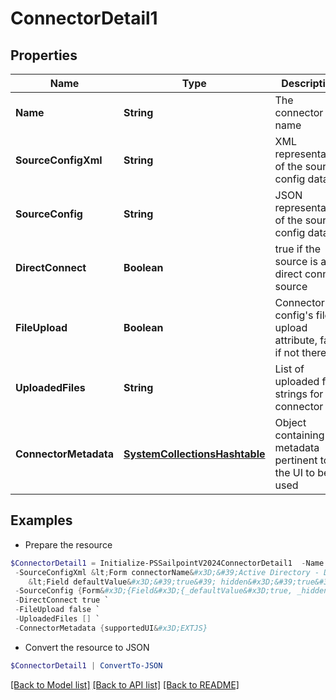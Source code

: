 # ConnectorDetail1
## Properties

Name | Type | Description | Notes
------------ | ------------- | ------------- | -------------
**Name** | **String** | The connector name | [optional] 
**SourceConfigXml** | **String** | XML representation of the source config data | [optional] 
**SourceConfig** | **String** | JSON representation of the source config data | [optional] 
**DirectConnect** | **Boolean** | true if the source is a direct connect source | [optional] 
**FileUpload** | **Boolean** | Connector config&#39;s file upload attribute, false if not there | [optional] 
**UploadedFiles** | **String** | List of uploaded file strings for the connector | [optional] 
**ConnectorMetadata** | [**SystemCollectionsHashtable**](.md) | Object containing metadata pertinent to the UI to be used | [optional] 

## Examples

- Prepare the resource
```powershell
$ConnectorDetail1 = Initialize-PSSailpointV2024ConnectorDetail1  -Name JDBC `
 -SourceConfigXml &lt;Form connectorName&#x3D;&#39;Active Directory - Direct&#39; directConnect&#x3D;&#39;true&#39; name&#x3D;&#39;Active Directory&#39; status&#x3D;&#39;released&#39; type&#x3D;&#39;SourceConfig&#39; xmlns&#x3D;&#39;http://www.sailpoint.com/xsd/sailpoint_form_1_0.xsd&#39;&gt;
	&lt;Field defaultValue&#x3D;&#39;true&#39; hidden&#x3D;&#39;true&#39; name&#x3D;&#39;cloudAuthEnabled&#39; type&#x3D;&#39;boolean&#39; value&#x3D;&#39;true&#39;&gt; &lt;/Field&gt; &lt;/Form&gt; `
 -SourceConfig {Form&#x3D;{Field&#x3D;{_defaultValue&#x3D;true, _hidden&#x3D;true, _name&#x3D;cloudAuthEnabled, _type&#x3D;boolean, _value&#x3D;true}, _xmlns&#x3D;http://www.sailpoint.com/xsd/sailpoint_form_1_0.xsd, _connectorName&#x3D;Active Directory - Direct, _directConnect&#x3D;true, _name&#x3D;Active Directory, _status&#x3D;released, _type&#x3D;SourceConfig, __text&#x3D;\n\t}} `
 -DirectConnect true `
 -FileUpload false `
 -UploadedFiles [] `
 -ConnectorMetadata {supportedUI&#x3D;EXTJS}
```

- Convert the resource to JSON
```powershell
$ConnectorDetail1 | ConvertTo-JSON
```

[[Back to Model list]](../README.md#documentation-for-models) [[Back to API list]](../README.md#documentation-for-api-endpoints) [[Back to README]](../README.md)

